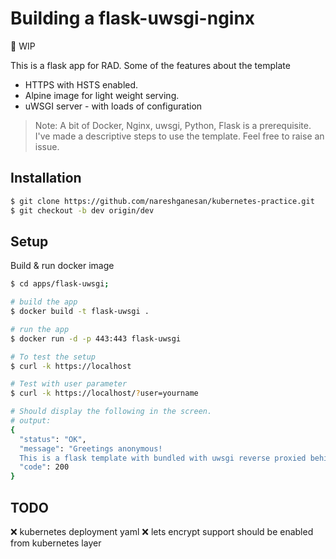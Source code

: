 # Building a flask-uwsgi-nginx 

:construction: WIP

This is a flask app for RAD. Some of the features about the template 

- HTTPS with HSTS enabled.
- Alpine image for light weight serving.
- uWSGI server - with loads of configuration 

> Note: A bit of Docker, Nginx, uwsgi, Python, Flask is a prerequisite. 
> I've made a descriptive steps to use the template. Feel free to raise an issue. 

## Installation

```bash
$ git clone https://github.com/nareshganesan/kubernetes-practice.git
$ git checkout -b dev origin/dev

```

## Setup
Build & run docker image
```bash
$ cd apps/flask-uwsgi;

# build the app
$ docker build -t flask-uwsgi .

# run the app
$ docker run -d -p 443:443 flask-uwsgi

# To test the setup
$ curl -k https://localhost

# Test with user parameter
$ curl -k https://localhost/?user=yourname

# Should display the following in the screen.
# output:
{
  "status": "OK",
  "message": "Greetings anonymous! 
  This is a flask template with bundled with uwsgi reverse proxied behind nginx.",
  "code": 200
}

```

## TODO
:x: kubernetes deployment yaml
:x: lets encrypt support should be enabled from kubernetes layer


